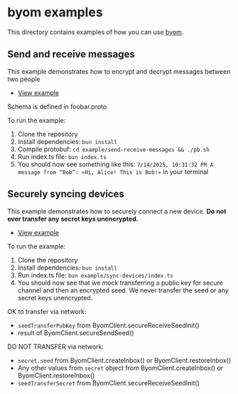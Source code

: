 # byom examples

This directory contains examples of how you can use [byom](https://github.com/VityaSchel/byom).

## Send and receive messages

This example demonstrates how to encrypt and decrypt messages between two people

- [View example](./send-receive-messages/index.ts)

Schema is defined in foobar.proto

To run the example:

1. Clone the repository
2. Install dependencies: `bun install`
3. Compile protobuf: `cd example/send-receive-messages && ./pb.sh`
4. Run index.ts file: `bun index.ts`
5. You should now see something like this: `7/14/2025, 10:31:32 PM A message from “Bob”: «Hi, Alice! This is Bob!»` in your terminal

## Securely syncing devices

This example demonstrates how to securely connect a new device. **Do not ever transfer any secret keys unencrypted.**

- [View example](./sync-devices/index.ts)

To run the example:

1. Clone the repository
2. Install dependencies: `bun install`
3. Run index.ts file: `bun example/sync-devices/index.ts`
4. You should now see that we mock transferring a public key for secure channel and then an encrypted seed. We never transfer the seed or any secret keys unencrypted.

OK to transfer via network:

- `seedTransferPubKey` from ByomClient.secureReceiveSeedInit()
- result of ByomClient.secureSendSeed()

DO NOT TRANSFER via network:

- `secret.seed` from ByomClient.createInbox() or ByomClient.restoreInbox()
- Any other values from `secret` object from ByomClient.createInbox() or ByomClient.restoreInbox()
- `seedTransferSecret` from ByomClient.secureReceiveSeedInit()
